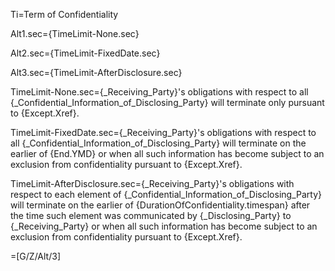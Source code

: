 Ti=Term of Confidentiality

Alt1.sec={TimeLimit-None.sec}

Alt2.sec={TimeLimit-FixedDate.sec}

Alt3.sec={TimeLimit-AfterDisclosure.sec}

TimeLimit-None.sec={_Receiving_Party}'s obligations with respect to all {_Confidential_Information_of_Disclosing_Party} will terminate only pursuant to {Except.Xref}.

TimeLimit-FixedDate.sec={_Receiving_Party}'s obligations with respect to all {_Confidential_Information_of_Disclosing_Party} will terminate on the earlier of {End.YMD} or when all such information has become subject to an exclusion from confidentiality pursuant to {Except.Xref}.

TimeLimit-AfterDisclosure.sec={_Receiving_Party}'s obligations with respect to each element of {_Confidential_Information_of_Disclosing_Party} will terminate on the earlier of {DurationOfConfidentiality.timespan} after the time such element was communicated by {_Disclosing_Party} to {_Receiving_Party} or when all such information has become subject to an exclusion from confidentiality pursuant to {Except.Xref}.

=[G/Z/Alt/3]